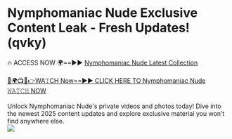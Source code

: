 # Nymphomaniac Nude Exclusive Content Leak - Fresh Updates! (qvky)

🔥 ACCESS NOW 🌍==►► <a href="https://tinyurl.com/yc657z5k" rel="nofollow">Nymphomaniac Nude Latest Collection</a>
<br><br>
[🔴🌍📺📱👉WA𝚃CH Now==►► CLICK HERE TO Nymphomaniac Nude 𝚆𝙰𝚃𝙲𝙷 NOW](https://tinyurl.com/yc657z5k)
<br><br>
Unlock Nymphomaniac Nude's private videos and photos today! Dive into the newest 2025 content updates and explore exclusive material you won’t find anywhere else.
<br>
<a href="https://tinyurl.com/yc657z5k" rel="nofollow" data-target="animated-image.originalLink"><img src="https://camo.githubusercontent.com/8a4f000d20f83aca3bf7ec5f350d767afa0574a8a352519fd8cfa583a6f93a33/68747470733a2f2f692e696d6775722e636f6d2f644a486b345a712e676966" data-canonical-src="https://i.imgur.com/dJHk4Zq.gif" style="max-width: 100%; display: inline-block;" data-target="animated-image.originalImage"></a>
<br>
